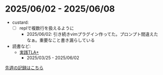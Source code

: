 # 2025/06/02 - 2025/06/08

- custard:
    - [ ] replで複数行を扱えるように
        - 2025/06/02: 引き続きvimプラグイン作ってた。プロンプト間違えたなぁ。重要なこと書き漏らしている
- 読書など:
    - [実践TLA+](https://www.shoeisha.co.jp/book/detail/9784798169163)
        - 2025/03/25 - 2025/06/02

[先週の記録はこちら](https://github.com/igrep/daily-commits/blob/815d2f1fd67e91be30c7a29f5d8328b6090ca766/yesterday.md)
